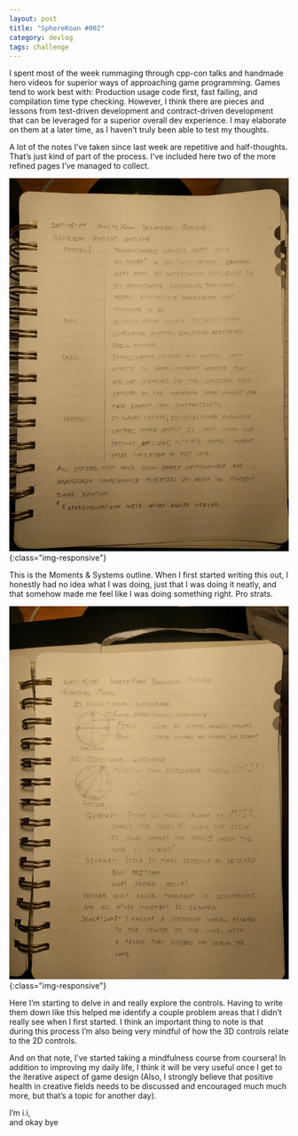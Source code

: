 ```yaml
---
layout: post
title: "SphereKoan #002"
category: devlog
tags: challenge
---
```

I spent most of the week rummaging through cpp-con talks and handmade hero
videos for superior ways of approaching game programming. Games tend to work
best with: Production usage code first, fast failing, and compilation time type
checking. However, I think there are pieces and lessons from test-driven
development and contract-driven development that can be leveraged for a superior
overall dev experience. I may elaborate on them at a later time, as I haven’t
truly been able to test my thoughts.

A lot of the notes I’ve taken since last week are repetitive and
half-thoughts. That’s just kind of part of the process. I’ve included here two
of the more refined pages I’ve managed to collect.

![SphereKoan Design Doc](/assets/SphereKoan002A.jpg){:class="img-responsive"}

This is the Moments & Systems outline. When I first started writing this out,
I honestly had no idea what I was doing, just that I was doing it neatly, and
that somehow made me feel like I was doing something right. Pro strats.

![SphereKoan Design Doc](/assets/SphereKoan002B.jpg){:class="img-responsive"}

Here I’m starting to delve in and really explore the controls. Having to
write them down like this helped me identify a couple problem areas that I
didn’t really see when I first started. I think an important thing to note is
that during this process I’m also being very mindful of how the 3D controls
relate to the 2D controls.

And on that note, I’ve started taking a mindfulness course from coursera!
In addition to improving my daily life, I think it will be very useful once I
get to the iterative aspect of game design (Also, I strongly believe that positive health in creative fields needs to be discussed and encouraged much much more, but that’s a topic for another day).

I’m i.i,<br>
and okay bye
